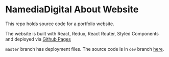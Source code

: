 # NamediaDigital About Website

This repo holds source code for a portfolio website.

The website is built with React, Redux, React Router, Styled Components and deployed via [Github Pages](https://pages.github.com/)

`master` branch has deployment files. The source code is in `dev` branch [here](https://github.com/NamediaDigital/NamediaDigital.github.io/tree/dev).
